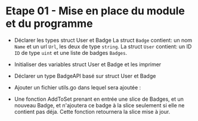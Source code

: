 
# Etape 01 - Mise en place du module et du programme

* Déclarer les types struct User et Badge
  La struct `Badge` contient: un nom `Name` et un url `Url`, les deux de type `string`.
  La struct `User` contient: un ID `ID` de type `uint` et une liste de badges `Badges`.
* Initialiser des variables struct User et Badge et les imprimer

* Déclarer un type BadgeAPI basé sur  struct User et Badge

* Ajouter un fichier utils.go dans lequel sera ajoutée :
* Une fonction AddToSet prenant en entrée une slice de Badges, et un nouveau Badge,
  et n'ajoutera ce badge à la slice seulement si elle ne contient pas déja.
  Cette fonction retournera la slice mise à jour.

